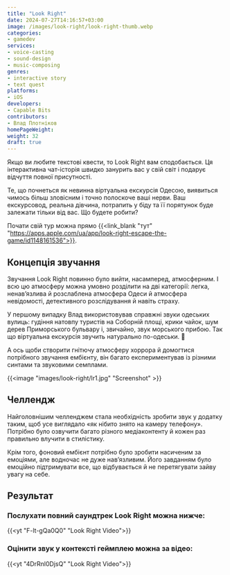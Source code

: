 ```yaml
---
title: "Look Right"
date: 2024-07-27T14:16:57+03:00
image: /images/look-right/look-right-thumb.webp
categories:
- gamedev
services:
- voice-casting
- sound-design
- music-composing
genres:
- interactive story
- text quest
platforms:
- iOS
developers:
- Capable Bits
contributors:
- Влад Плотніков
homePageWeight:
weight: 32
draft: true
---
```


Якщо ви любите текстові квести, то Look Right вам сподобається. Ця інтерактивна чат-історія швидко занурить вас у свій світ і подарує відчуття повної присутності.

Те, що почнеться як невинна віртуальна екскурсія Одесою, виявиться чимось більш зловісним і точно полоскоче ваші нерви. Ваш екскурсовод, реальна дівчина, потрапить у біду та її порятунок буде залежати тільки від вас. Що будете робити?

Почати свій тур можна прямо {{<link_blank "тут" "https://apps.apple.com/ua/app/look-right-escape-the-game/id1148161536">}}.

## Концепція звучання

Звучання Look Right повинно було вийти, насамперед, атмосферним. І всю цю атмосферу можна умовно розділити на дві категорії: легка, ненав’язлива й розслаблена атмосфера Одеси й атмосфера невідомості, детективного розслідування й навіть страху.

У першому випадку Влад використовував справжні звуки одеських вулиць: гудіння натовпу туристів на Соборній площі, крики чайок, шум дерев Приморського бульвару і, звичайно, звук морського прибою. Так що віртуальна екскурсія звучить натурально по-одеськи. 🙂

А ось щоби створити гнітючу атмосферу хоррора й домогтися потрібного звучання ембієнту, він багато експериментував із різними синтами та звуковими семплами.

{{<image "images/look-right/lr1.jpg" "Screenshot" >}}

## Челлендж

Найголовнішим челленджем стала необхідність зробити звук у додатку таким, щоб усе виглядало «як нібито знято на камеру телефону». Потрібно було озвучити багато різного медіаконтенту й кожен раз правильно влучити в стилістику.

Крім того, фоновий ембієнт потрібно було зробити насиченим за емоціями, але водночас не дуже нав’язливим. Його завданням було емоційно підтримувати все, що відбувається й не перетягувати зайву увагу на себе.

## Результат

### Послухати повний саундтрек Look Right можна нижче:

{{<yt "F-lt-gQa0Q0" "Look Right Video">}}

### Оцінити звук у контексті геймплею можна за відео:

{{<yt "4DrRnl0DjsQ" "Look Right Video">}}